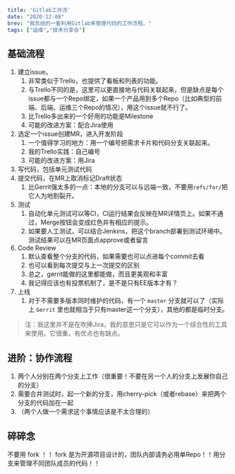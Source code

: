 ```yaml lw-blog-meta
title: 'Gitlab工作流'
date: "2020-12-08"
brev: "我总结的一套利用Gitlab来管理代码的工作流程。"
tags: ["运维","技术分享会"]
```

## 基础流程

1. 建立issue。
    1. 非常类似于Trello，也提供了看板和列表的功能。
    1. 与Trello不同的是，这里可以更直接地与代码关联起来，但是缺点是每个issue都与一个Repo绑定，如果一个产品用到多个Repo（比如典型的前端、后端、运维三个Repo的情况），用这个issue就不行了。
    1. 比Trello多出来的一个好用的功能是Milestone
    1. 可能的改进方案：配合Jira使用
2. 选定一个issue创建MR，进入开发阶段
    1. 一个值得学习的地方：用一个编号把需求卡片和代码分支关联起来。
    1. 我的Trello实践：自己编号
    1. 可能的改进方案：用Jira
3. 写代码，包括单元测试代码
3. 提交代码，在MR上取消标记Draft状态
    1. 比Gerrit强太多的一点：本地的分支可以与远端一致，不要用`refs/for/`把它人为地割裂开。
5. 测试
    1. 自动化单元测试可以等CI，CI运行结果会反映在MR详情页上。如果不通过，Merge按钮会变成红色并有相应的提示。
    1. 如果要人工测试，可以结合Jenkins，把这个branch部署到测试环境中。测试结果可以在MR页面点approve或者留言
6. Code Review
    1. 默认查看整个分支的代码，如果需要也可以点进每个commit去看
    1. 也可以看到每次提交与上一次提交的区别
    1. 总之，gerrit能做的这里都能做，而且更美观和丰富
    1. 我记得应该也有投票机制了，是不是只有EE版本才有？
7. 上线
    1. 对于不需要多版本同时维护的代码，有一个 `master` 分支就可以了（实际上 `Gerrit` 里也就相当于只有master这一个分支），其他的都是临时分支。
   
> 注：我这里并不是在吹捧Jira，我的意思只是它可以作为一个综合性的工具来使用。它很重，有优点也有缺点。

## 进阶：协作流程

1. 两个人分别在两个分支上工作（很重要！不要在另一个人的分支上发展你自己的分支）
1. 需要合并测试时，起一个新的分支，用cherry-pick（或者rebase）来把两个分支的代码加在一起
1. （两个人做一个需求这个事情应该是不太合理的）

## 碎碎念

不要用 fork ！！ fork 是为开源项目设计的，团队内部请务必用单Repo！！用分支来管理不同团队成员的代码！！
